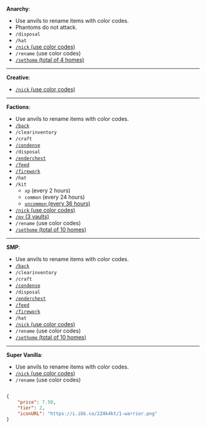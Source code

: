 **Anarchy**:
- Use anvils to rename items with color codes.
- Phantoms do not attack.
- `/disposal`
- `/hat`
- <u>`/nick` (use color codes)</u>
- `/rename` (use color codes)
- <u>`/sethome` (total of 4 homes)</u>

---

**Creative**:
- <u>`/nick` (use color codes)</u>

---

**Factions**:
- Use anvils to rename items with color codes.
- <u>`/back`</u>
- `/clearinventory`
- `/craft`
- <u>`/condense`</u>
- `/disposal`
- <u>`/enderchest`</u>
- <u>`/feed`</u>
- <u>`/firework`</u>
- `/hat`
- `/kit`
  * `xp` (every 2 hours)
  * `common` (every 24 hours)
  * <u>`uncommon` (every 36 hours)</u>
- <u>`/nick` (use color codes)</u>
- <u>`/pv` (3 vaults)</u>
- `/rename` (use color codes)
- <u>`/sethome` (total of 10 homes)</u>

---
**SMP**:
- Use anvils to rename items with color codes.
- <u>`/back`</u>
- `/clearinventory`
- `/craft`
- <u>`/condense`</u>
- `/disposal`
- <u>`/enderchest`</u>
- <u>`/feed`</u>
- <u>`/firework`</u>
- `/hat`
- <u>`/nick` (use color codes)</u>
- `/rename` (use color codes)
- <u>`/sethome` (total of 10 homes)</u>

---

**Super Vanilla**:
- Use anvils to rename items with color codes.
- <u>`/nick` (use color codes)</u>
- `/rename` (use color codes)

```json

{
	"price": 7.50,
	"tier": 2,
	"iconURL": "https://i.ibb.co/2Z4k4kt/1-warrior.png"
}
